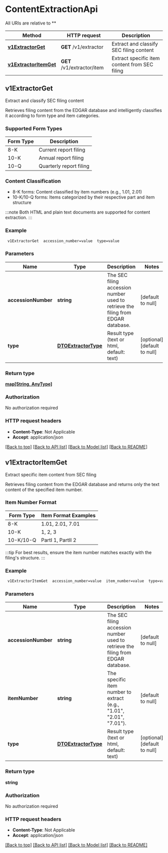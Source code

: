 # ContentExtractionApi

All URIs are relative to **

Method | HTTP request | Description
------------- | ------------- | -------------
[**v1ExtractorGet**](ContentExtractionApi.md#v1ExtractorGet) | **GET** /v1/extractor | Extract and classify SEC filing content
[**v1ExtractorItemGet**](ContentExtractionApi.md#v1ExtractorItemGet) | **GET** /v1/extractor/item | Extract specific item content from SEC filing



## v1ExtractorGet

Extract and classify SEC filing content

Retrieves filing content from the EDGAR database and intelligently classifies it according to form type and item categories.

### Supported Form Types

Form Type | Description
----------|------------
8-K      | Current report filing
10-K     | Annual report filing
10-Q     | Quarterly report filing

### Content Classification
- 8-K forms: Content classified by item numbers (e.g., 1.01, 2.01)
- 10-K/10-Q forms: Items categorized by their respective part and item structure

:::note
Both HTML and plain text documents are supported for content extraction.
:::

### Example

```bash
 v1ExtractorGet  accession_number=value  type=value
```

### Parameters


Name | Type | Description  | Notes
------------- | ------------- | ------------- | -------------
 **accessionNumber** | **string** | The SEC filing accession number used to retrieve the filing from EDGAR database. | [default to null]
 **type** | [**DTOExtractorType**](.md) | Result type (text or html, default: text) | [optional] [default to null]

### Return type

[**map[String, AnyType]**](AnyType.md)

### Authorization

No authorization required

### HTTP request headers

- **Content-Type**: Not Applicable
- **Accept**: application/json

[[Back to top]](#) [[Back to API list]](../README.md#documentation-for-api-endpoints) [[Back to Model list]](../README.md#documentation-for-models) [[Back to README]](../README.md)


## v1ExtractorItemGet

Extract specific item content from SEC filing

Retrieves filing content from the EDGAR database and returns only the text content of the specified item number.

### Item Number Format

Form Type | Item Format Examples
-----------|-------------------
8-K       | 1.01, 2.01, 7.01
10-K      | 1, 2, 3
10-K/10-Q | PartI 1, PartII 2

:::tip
For best results, ensure the item number matches exactly with the filing's structure.
:::

### Example

```bash
 v1ExtractorItemGet  accession_number=value  item_number=value  type=value
```

### Parameters


Name | Type | Description  | Notes
------------- | ------------- | ------------- | -------------
 **accessionNumber** | **string** | The SEC filing accession number used to retrieve the filing from EDGAR database. | [default to null]
 **itemNumber** | **string** | The specific item number to extract (e.g., \"1.01\", \"2.01\", \"7.01\"). | [default to null]
 **type** | [**DTOExtractorType**](.md) | Result type (text or html, default: text) | [optional] [default to null]

### Return type

**string**

### Authorization

No authorization required

### HTTP request headers

- **Content-Type**: Not Applicable
- **Accept**: application/json

[[Back to top]](#) [[Back to API list]](../README.md#documentation-for-api-endpoints) [[Back to Model list]](../README.md#documentation-for-models) [[Back to README]](../README.md)

